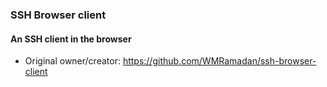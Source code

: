 ### SSH Browser client ###
#### An SSH client in the browser

* Original owner/creator: https://github.com/WMRamadan/ssh-browser-client
